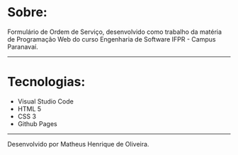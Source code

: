 <h1>Sobre:</h1>
Formulário de Ordem de Serviço, desenvolvido como trabalho da matéria de Programação Web do curso Engenharia de Software IFPR - Campus Paranavaí.
<hr>
<h1>Tecnologias:</h1>
<ul>
  <li>Visual Studio Code</li>
  <li>HTML 5</li>
  <li>CSS 3</li>
  <li>Github Pages</li>
</ul>
<hr>
Desenvolvido por Matheus Henrique de Oliveira.
